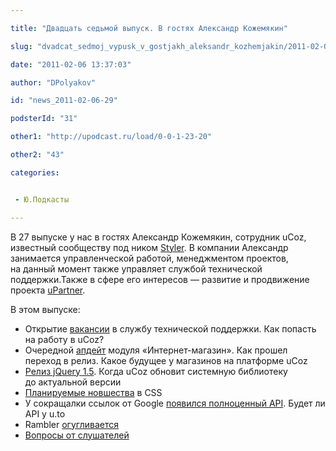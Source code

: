 ```yaml
---

title: "Двадцать седьмой выпуск. В гостях Александр Кожемякин"

slug: "dvadcat_sedmoj_vypusk_v_gostjakh_aleksandr_kozhemjakin/2011-02-06-29"

date: "2011-02-06 13:37:03"

author: "DPolyakov"

id: "news_2011-02-06-29"

podsterId: "31"

other1: "http://upodcast.ru/load/0-0-1-23-20"

other2: "43"

categories:


 - Ю.Подкасты

---
```

В 27 выпуске у нас в гостях Александр Кожемякин, сотрудник uCoz, известный сообществу под ником [Styler](http://forum.ucoz.ru/index/8-132 "http://forum.ucoz.ru/index/8-132"). В компании Александр занимается управленческой работой, менеджментом проектов, на данный момент также управляет службой технической поддержки.Также в сфере его интересов — развитие и продвижение проекта [uPartner](http://partner.ucoz.ru "http://partner.ucoz.ru").

В этом выпуске:

*   Открытие [вакансии](http://rabota.ucoz.ua "http://rabota.ucoz.ua") в службу технической поддержки. Как попасть на работу в uCoz?
*   Очередной [апдейт](http://forum.ucoz.ru/forum/43-32287-1#497425 "http://forum.ucoz.ru/forum/43-32287-1#497425") модуля «Интернет-магазин». Как прошел переход в релиз. Какое будущее у магазинов на платформе uCoz
*   [Релиз jQuery 1.5](http://habrahabr.ru/blogs/jquery/112912/ "http://habrahabr.ru/blogs/jquery/112912/"). Когда uCoz обновит системную библиотеку до актуальной версии
*   [Планируемые новшества](http://habrahabr.ru/blogs/css/112101/ "http://habrahabr.ru/blogs/css/112101/") в CSS
*   У сокращалки ссылок от Google [появился полноценный API](http://habrahabr.ru/blogs/google/111611/ "http://habrahabr.ru/blogs/google/111611/"). Будет ли API у u.to
*   Rambler [огугливается](http://www.vedomosti.ru/newspaper/article/253534/rambler_oguglivaetsya "http://www.vedomosti.ru/newspaper/article/253534/rambler_oguglivaetsya")
*   [Вопросы от слушателей](http://upodcast.ru/stuff/themes/temy_dlja_vypuska_27_v_gostjakh_aleksandr_kozhemjakin_aka_styler/1-1-0-22)